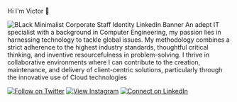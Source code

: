 <!--
**victordgr8t/victordgr8t** is a ✨ _special_ ✨ repository because its `README.md` (this file) appears on your GitHub profile. -->

Hi I'm Victor 👋  


![BLack Minimalist Corporate Staff Identity LinkedIn Banner](https://user-images.githubusercontent.com/63635704/222960902-a8e47ade-25e0-4696-9287-0dd074cd2177.png)
An adept IT specialist with a background in Computer Engineering, my passion lies in harnessing technology to tackle global issues. My methodology combines a strict adherence to the highest industry standards, thoughtful critical thinking, and inventive resourcefulness in problem-solving. I thrive in collaborative environments where I can contribute to the creation, maintenance, and delivery of client-centric solutions, particularly through the innovative use of Cloud technologies
 <div> <div>
      
     
      
[![Follow on Twitter](https://img.shields.io/badge/Follow-%231DA1F2?style=for-the-badge&logo=twitter&logoColor=white)](https://twitter.com/)
[![View Instagram](https://img.shields.io/badge/view-%23E4405F.svg?&style=for-the-badge&logo=instagram&logoColor=white)](https://www.instagram.com/)
[![Connect on LinkedIn](https://img.shields.io/badge/connect-%230077B5.svg?&style=for-the-badge&logo=linkedin)](https://www.linkedin.com/in/victor-m-b458442b7/)
<br />
